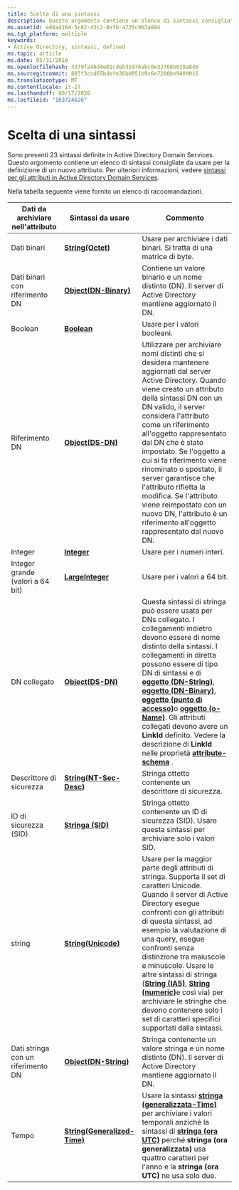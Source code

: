 ```yaml
---
title: Scelta di una sintassi
description: Questo argomento contiene un elenco di sintassi consigliate da usare per la definizione di un nuovo attributo.
ms.assetid: ed8a4164-5c82-43c2-8efb-a735c963a884
ms.tgt_platform: multiple
keywords:
- Active Directory, sintassi, defined
ms.topic: article
ms.date: 05/31/2018
ms.openlocfilehash: 3379fa46d4e81cdeb31976abc0e32768b028a846
ms.sourcegitcommit: 803f3ccd65bdefe36bd851b9c6e7280be9489016
ms.translationtype: MT
ms.contentlocale: it-IT
ms.lasthandoff: 08/17/2020
ms.locfileid: "103724626"
---
```

# <a name="choosing-a-syntax"></a>Scelta di una sintassi

Sono presenti 23 sintassi definite in Active Directory Domain Services. Questo argomento contiene un elenco di sintassi consigliate da usare per la definizione di un nuovo attributo. Per ulteriori informazioni, vedere [sintassi per gli attributi in Active Directory Domain Services](syntaxes-for-attributes-in-active-directory-domain-services.md).

Nella tabella seguente viene fornito un elenco di raccomandazioni.



| Dati da archiviare nell'attributo      | Sintassi da usare                                                      | Commento                                                                                                                                                                                                                                                                                                                                                                                                                                                                                                         |
|---------------------------------|--------------------------------------------------------------------|-----------------------------------------------------------------------------------------------------------------------------------------------------------------------------------------------------------------------------------------------------------------------------------------------------------------------------------------------------------------------------------------------------------------------------------------------------------------------------------------------------------------|
| Dati binari                     | [**String(Octet)**](/windows/desktop/ADSchema/s-string-octet)                       | Usare per archiviare i dati binari. Si tratta di una matrice di byte.                                                                                                                                                                                                                                                                                                                                                                                                                                                            |
| Dati binari con riferimento DN | [**Object(DN-Binary)**](/windows/desktop/ADSchema/s-object-dn-binary)               | Contiene un valore binario e un nome distinto (DN). Il server di Active Directory mantiene aggiornato il DN.                                                                                                                                                                                                                                                                                                                                                                                                     |
| Boolean                         | [**Boolean**](/windows/desktop/ADSchema/s-boolean)                                  | Usare per i valori booleani.                                                                                                                                                                                                                                                                                                                                                                                                                                                                                         |
| Riferimento DN                    | [**Object(DS-DN)**](/windows/desktop/ADSchema/s-object-ds-dn)                       | Utilizzare per archiviare nomi distinti che si desidera mantenere aggiornati dal server Active Directory. Quando viene creato un attributo della sintassi DN con un DN valido, il server considera l'attributo come un riferimento all'oggetto rappresentato dal DN che è stato impostato. Se l'oggetto a cui si fa riferimento viene rinominato o spostato, il server garantisce che l'attributo rifletta la modifica. Se l'attributo viene reimpostato con un nuovo DN, l'attributo è un riferimento all'oggetto rappresentato dal nuovo DN.                                |
| Integer                         | [**Integer**](/windows/desktop/ADSchema/s-integer)                                  | Usare per i numeri interi.                                                                                                                                                                                                                                                                                                                                                                                                                                                                                               |
| Integer grande (valori a 64 bit)   | [**LargeInteger**](/windows/desktop/ADSchema/s-largeinteger)                        | Usare per i valori a 64 bit.                                                                                                                                                                                                                                                                                                                                                                                                                                                                                          |
| DN collegato                       | [**Object(DS-DN)**](/windows/desktop/ADSchema/s-object-ds-dn)                       | Questa sintassi di stringa può essere usata per DNs collegato. I collegamenti indietro devono essere di nome distinto della sintassi. I collegamenti in diretta possono essere di tipo DN di sintassi e di [**oggetto (DN-String)**](/windows/desktop/ADSchema/s-object-dn-string), [**oggetto (DN-Binary)**](/windows/desktop/ADSchema/s-object-dn-binary), [**oggetto (punto di accesso)**](/windows/desktop/ADSchema/s-object-access-point)o [**oggetto (o-Name)**](/windows/desktop/ADSchema/s-object-or-name). Gli attributi collegati devono avere un **LinkId** definito. Vedere la descrizione di **LinkId** nelle proprietà [**attribute-schema**](/windows/desktop/ADSchema/c-attributeschema) . |
| Descrittore di sicurezza             | [**String(NT-Sec-Desc)**](/windows/desktop/ADSchema/s-string-nt-sec-desc)           | Stringa ottetto contenente un descrittore di sicurezza.                                                                                                                                                                                                                                                                                                                                                                                                                                                                  |
| ID di sicurezza (SID)       | [**Stringa (SID)**](/windows/desktop/ADSchema/s-string-sid)                           | Stringa ottetto contenente un ID di sicurezza (SID). Usare questa sintassi per archiviare solo i valori SID.                                                                                                                                                                                                                                                                                                                                                                                                                  |
| string                          | [**String(Unicode)**](/windows/desktop/ADSchema/s-string-unicode)                   | Usare per la maggior parte degli attributi di stringa. Supporta il set di caratteri Unicode. Quando il server di Active Directory esegue confronti con gli attributi di questa sintassi, ad esempio la valutazione di una query, esegue confronti senza distinzione tra maiuscole e minuscole. Usare le altre sintassi di stringa ([**String (IA5)**](/windows/desktop/ADSchema/s-string-ia5), [**String (numeric)**](/windows/desktop/ADSchema/s-string-numeric)e così via) per archiviare le stringhe che devono contenere solo i set di caratteri specifici supportati dalla sintassi.<br/>                          |
| Dati stringa con un riferimento DN | [**Object(DN-String)**](/windows/desktop/ADSchema/s-object-dn-string)               | Stringa contenente un valore stringa e un nome distinto (DN). Il server di Active Directory mantiene aggiornato il DN.                                                                                                                                                                                                                                                                                                                                                                                            |
| Tempo                            | [**String(Generalized-Time)**](/windows/desktop/ADSchema/s-string-generalized-time) | Usare la sintassi [**stringa (generalizzata-Time)**](/windows/desktop/ADSchema/s-string-generalized-time) per archiviare i valori temporali anziché la sintassi di [**stringa (ora UTC)**](/windows/desktop/ADSchema/s-string-utc-time) perché **stringa (ora generalizzata)** usa quattro caratteri per l'anno e la **stringa (ora UTC)** ne usa solo due.                                                                                                                                                                                                                 |



 

 


